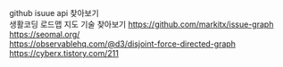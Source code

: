 github isuue api 찾아보기  
생활코딩 로드맵 지도 기술 찾아보기
https://github.com/markitx/issue-graph  
https://seomal.org/  
https://observablehq.com/@d3/disjoint-force-directed-graph  
https://cyberx.tistory.com/211  
